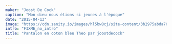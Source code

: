 ```yaml
---
maker: "Joost De Cock"
caption: "Mon dieu nous étions si jeunes à l'époque"
date: "2015-04-13"
image: "https://cdn.sanity.io/images/hl5bw8cj/site-content/3b2975abda700d4c4388ac975e67a1c1ca7f7b81-960x1280.jpg"
intro: "FIXME_no_intro"
title: "Pantalon en coton bleu Theo par joostdecock"
---
```




